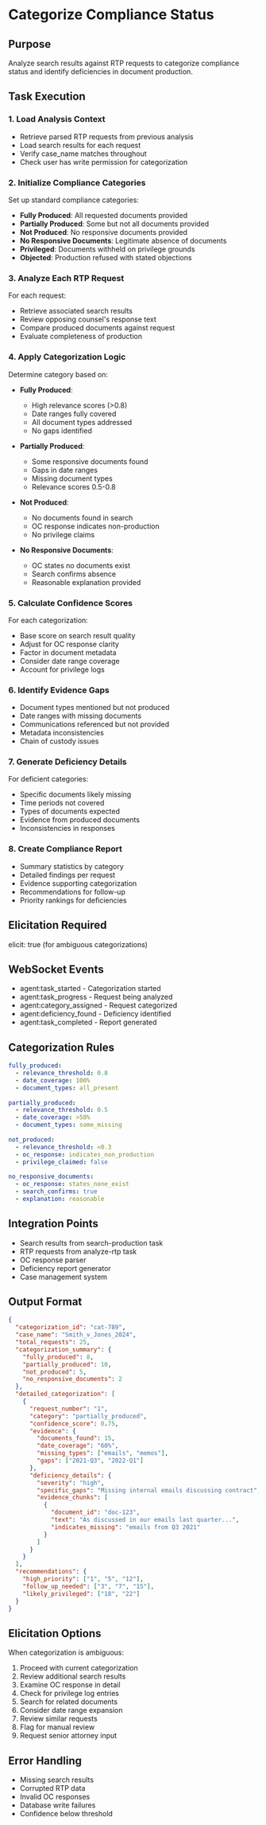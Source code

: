 # Categorize Compliance Status

## Purpose
Analyze search results against RTP requests to categorize compliance status and identify deficiencies in document production.

## Task Execution

### 1. Load Analysis Context
- Retrieve parsed RTP requests from previous analysis
- Load search results for each request
- Verify case_name matches throughout
- Check user has write permission for categorization

### 2. Initialize Compliance Categories
Set up standard compliance categories:
- **Fully Produced**: All requested documents provided
- **Partially Produced**: Some but not all documents provided
- **Not Produced**: No responsive documents provided
- **No Responsive Documents**: Legitimate absence of documents
- **Privileged**: Documents withheld on privilege grounds
- **Objected**: Production refused with stated objections

### 3. Analyze Each RTP Request
For each request:
- Retrieve associated search results
- Review opposing counsel's response text
- Compare produced documents against request
- Evaluate completeness of production

### 4. Apply Categorization Logic
Determine category based on:
- **Fully Produced**: 
  - High relevance scores (>0.8)
  - Date ranges fully covered
  - All document types addressed
  - No gaps identified
  
- **Partially Produced**:
  - Some responsive documents found
  - Gaps in date ranges
  - Missing document types
  - Relevance scores 0.5-0.8
  
- **Not Produced**:
  - No documents found in search
  - OC response indicates non-production
  - No privilege claims
  
- **No Responsive Documents**:
  - OC states no documents exist
  - Search confirms absence
  - Reasonable explanation provided

### 5. Calculate Confidence Scores
For each categorization:
- Base score on search result quality
- Adjust for OC response clarity
- Factor in document metadata
- Consider date range coverage
- Account for privilege logs

### 6. Identify Evidence Gaps
- Document types mentioned but not produced
- Date ranges with missing documents
- Communications referenced but not provided
- Metadata inconsistencies
- Chain of custody issues

### 7. Generate Deficiency Details
For deficient categories:
- Specific documents likely missing
- Time periods not covered
- Types of documents expected
- Evidence from produced documents
- Inconsistencies in responses

### 8. Create Compliance Report
- Summary statistics by category
- Detailed findings per request
- Evidence supporting categorization
- Recommendations for follow-up
- Priority rankings for deficiencies

## Elicitation Required
elicit: true (for ambiguous categorizations)

## WebSocket Events
- agent:task_started - Categorization started
- agent:task_progress - Request being analyzed
- agent:category_assigned - Request categorized
- agent:deficiency_found - Deficiency identified
- agent:task_completed - Report generated

## Categorization Rules
```yaml
fully_produced:
  - relevance_threshold: 0.8
  - date_coverage: 100%
  - document_types: all_present
  
partially_produced:
  - relevance_threshold: 0.5
  - date_coverage: >50%
  - document_types: some_missing
  
not_produced:
  - relevance_threshold: <0.3
  - oc_response: indicates_non_production
  - privilege_claimed: false
  
no_responsive_documents:
  - oc_response: states_none_exist
  - search_confirms: true
  - explanation: reasonable
```

## Integration Points
- Search results from search-production task
- RTP requests from analyze-rtp task
- OC response parser
- Deficiency report generator
- Case management system

## Output Format
```json
{
  "categorization_id": "cat-789",
  "case_name": "Smith_v_Jones_2024",
  "total_requests": 25,
  "categorization_summary": {
    "fully_produced": 8,
    "partially_produced": 10,
    "not_produced": 5,
    "no_responsive_documents": 2
  },
  "detailed_categorization": [
    {
      "request_number": "1",
      "category": "partially_produced",
      "confidence_score": 0.75,
      "evidence": {
        "documents_found": 15,
        "date_coverage": "60%",
        "missing_types": ["emails", "memos"],
        "gaps": ["2021-Q3", "2022-Q1"]
      },
      "deficiency_details": {
        "severity": "high",
        "specific_gaps": "Missing internal emails discussing contract",
        "evidence_chunks": [
          {
            "document_id": "doc-123",
            "text": "As discussed in our emails last quarter...",
            "indicates_missing": "emails from Q3 2021"
          }
        ]
      }
    }
  ],
  "recommendations": {
    "high_priority": ["1", "5", "12"],
    "follow_up_needed": ["3", "7", "15"],
    "likely_privileged": ["18", "22"]
  }
}
```

## Elicitation Options
When categorization is ambiguous:
1. Proceed with current categorization
2. Review additional search results
3. Examine OC response in detail
4. Check for privilege log entries
5. Search for related documents
6. Consider date range expansion
7. Review similar requests
8. Flag for manual review
9. Request senior attorney input

## Error Handling
- Missing search results
- Corrupted RTP data
- Invalid OC responses
- Database write failures
- Confidence below threshold